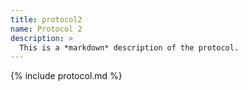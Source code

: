 ```yaml
---
title: protocol2
name: Protocol 2
description: >
  This is a *markdown* description of the protocol.
---
```


{% include protocol.md %}
